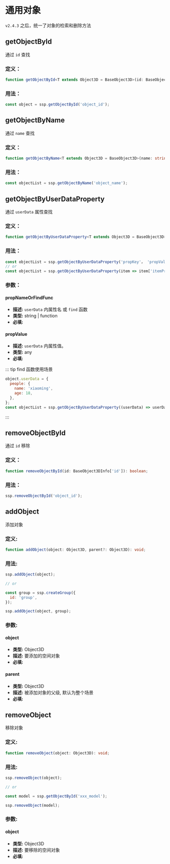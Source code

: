 # 通用对象

`v2.4.3` 之后，统一了对象的检索和删除方法

## getObjectById

通过 `id` 查找

### 定义：

```ts
function getObjectById<T extends Object3D = BaseObject3D>(id: BaseObject3DInfo['id']): T | null;
```

### 用法：

```js
const object = ssp.getObjectById('object_id');
```

## getObjectByName

通过 `name` 查找

### 定义：

```ts
function getObjectByName<T extends Object3D = BaseObject3D>(name: string): T[];
```

### 用法：

```js
const objectList = ssp.getObjectByName('object_name');
```

## getObjectByUserDataProperty

通过 `userData` 属性查找

### 定义：

```ts
function getObjectByUserDataProperty<T extends Object3D = BaseObject3D>(property: string | UserDataPropertyFindFunc, value: any): T[];
```

### 用法：

```js
const objectList = ssp.getObjectByUserDataProperty('propKey'， 'propVal')
// or
const objectList = ssp.getObjectByUserDataProperty(item => item['itemPropKey'] === 'itemPropVal')
```

### 参数：

#### propNameOrFindFunc

- **描述:** `userData` 内属性名 或 `find` 函数
- **类型:** string | function
- **必填:** <Base-RequireIcon :isRequire="true"/>

#### propValue

- **描述:** `userData` 内属性值。
- **类型:** any
- **必填:** <Base-RequireIcon :isRequire="false"/>

::: tip find 函数使用场景

```js
object.userData = {
  people: {
    name: 'xiaoming',
    age: 18,
  },
};
const objectList = ssp.getObjectByUserDataProperty((userData) => userData.people?.name === 'xiaoming');
```

:::

## removeObjectById

通过 `id` 移除

### 定义：

```ts
function removeObjectById(id: BaseObject3DInfo['id']): boolean;
```

### 用法：

```js
ssp.removeObjectById('object_id');
```

## addObject

添加对象

### 定义:

```ts
function addObject(object: Object3D, parent?: Object3D): void;
```

### 用法:

```js
ssp.addObject(object);

// or

const group = ssp.createGroup({
  id: 'group',
});

ssp.addObject(object, group);
```

### 参数:

#### object

- **类型:** Object3D
- **描述:** 要添加的空间对象
- **必填:** <Base-RequireIcon />

#### parent

- **类型:** Object3D
- **描述:** 被添加对象的父级, 默认为整个场景
- **必填:** <Base-RequireIcon :isRequire="false" />

## removeObject

移除对象

### 定义:

```ts
function removeObject(object: Object3D): void;
```

### 用法:

```js
ssp.removeObject(object);

// or

const model = ssp.getObjectById('xxx_model');

ssp.removeObject(model);
```

### 参数:

#### object

- **类型:** Object3D
- **描述:** 要移除的空间对象
- **必填:** <Base-RequireIcon />
